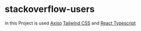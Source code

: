 # stackoverflow-users

in this Project is used [Axiso](https://github.com/axios/axios) [Tailwind CSS](https://github.com/tailwindlabs/tailwindcss) and [React Typescript](https://github.com/facebook/react)

